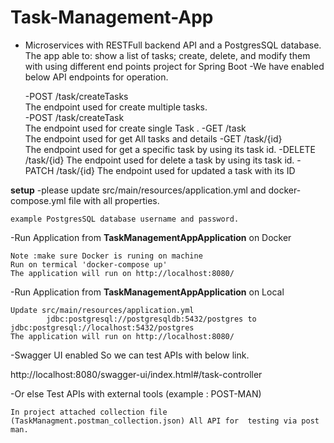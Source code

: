 # Task-Management-App

- Microservices with RESTFull backend API and a PostgresSQL database. The app able to: show a list of tasks; create,
  delete, and modify them with using different end points project for Spring Boot
  -We have enabled below API endpoints for operation.

    -POST /task/createTasks  
        The endpoint used for create multiple tasks.  
  -POST /task/createTask  
  The endpoint used for create single Task .
  -GET /task  
  The endpoint used for get All tasks and details
  -GET /task/{id}   
  The endpoint used for get a specific task by using its task id.
  -DELETE /task/{id}
  The endpoint used for delete a task by using its task id.
  -PATCH /task/{id}
  The endpoint used for updated a task with its ID

**setup**
-please update src/main/resources/application.yml and docker-compose.yml file with all properties.

    example PostgresSQL database username and password. 

-Run Application from  **TaskManagementAppApplication** on Docker

    Note :make sure Docker is runing on machine 
    Run on termical 'docker-compose up'
    The application will run on http://localhost:8080/

-Run Application from  **TaskManagementAppApplication** on Local

    Update src/main/resources/application.yml  
            jdbc:postgresql://postgresqldb:5432/postgres to jdbc:postgresql://localhost:5432/postgres
    The application will run on http://localhost:8080/

-Swagger UI enabled So we can test APIs with below link.

http://localhost:8080/swagger-ui/index.html#/task-controller

-Or else Test APIs with external tools (example : POST-MAN)

    In project attached collection file (TaskManagment.postman_collection.json) All API for  testing via post man. 


   

